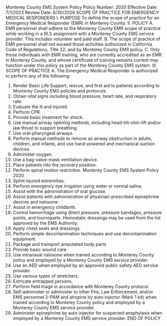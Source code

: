 Monterey County EMS System Policy
Policy Number: 2020
Effective Date: 7/1/2023
Review Date: 6/30/2026
SCOPE OF PRACTICE FOR EMERGENCY MEDICAL
RESPONDERS
I. PURPOSE
To define the scope of practice for an Emergency Medical Responder (EMR) in Monterey
County.
II. POLICY
A. EMR personnel shall adhere to the Monterey County EMR scope of practice while
working in a BLS assignment with a Monterey County EMS service provider. This
includes volunteer and paid staff.
B. The scope of practice of EMR personnel shall not exceed those activities authorized in
California Code of Regulations, Title 22, and by Monterey County EMS policy.
C. Only those individuals with EMR training, who are currently accredited as an EMR in
Monterey County, and whose certificate of training remains current may function under
this policy as part of the Monterey County EMS system.
III. SCOPE OF PRACTICE
A. The Emergency Medical Responder is authorized to perform any of the following:
1. Render Basic Life Support, rescue, and first aid to patients according to Monterey
County EMS policies and protocols.
2. Obtain vital signs including blood pressure, heart rate, and respiratory rate.
3. Evaluate the ill and injured.
4. Perform CPR.
5. Provide basic treatment for shock.
6. Use manual airway opening methods, including head-tilt-chin-lift and/or jaw
thrust to support breathing.
7. Use oral-pharyngeal airways.
8. Perform manual methods to remove an airway obstruction in adults, children, and
infants, and use hand-powered and mechanical suction devices.
9. Administer oxygen.
10. Use a bag-valve-mask ventilation device.
11. Place patients into the recovery position.
12. Perform spinal motion restriction.
Monterey County EMS System Policy 2020
13. Splint injured extremities.
14. Perform emergency eye irrigation using water or normal saline.
15. Assist with the administration of oral glucose.
16. Assist patients with administration of physician-prescribed epinephrine devices
and naloxone.
17. Assist in emergency childbirth.
18. Control hemorrhage using direct pressure, pressure bandages, pressure points, and
tourniquets. Hemostatic dressings may be used from the list approved by the
EMS Authority.
19. Apply chest seals and dressings.
20. Perform simple decontamination techniques and use decontamination equipment.
21. Package and transport amputated body parts
22. Provide basic wound care.
23. Use intranasal naloxone when trained according to Monterey County policy and
employed by a Monterey County EMS service provider.
24. Use an AED when employed by an approved public safety AED service provider.
25. Use various types of stretchers.
26. Extricate entrapped persons.
27. Perform field triage in accordance with Monterey County protocol.
28. Self-administer or administer to other Fire, Law Enforcement, and/or EMS
personnel 2-PAM and atropine by auto-injector (Mark 1 kit) when trained
according to Monterey County policy and employed by a Monterey County EMS
service provider.
29. Administer epinephrine by auto-injector for suspected anaphylaxis when
employed by a Monterey County EMS service provider.
END OF POLICY

